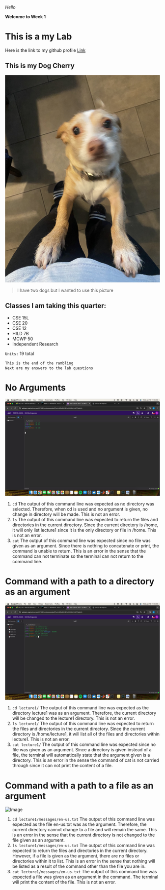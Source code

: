 _Hello_

__Welcome to Week 1__

This is a my Lab 
=========
Here is the link to my github profile [Link](https://github.com/nora-zajzon)

This is my Dog Cherry
---------
![Image](cherry.jpeg)
> I have two dogs but I wanted to use this picture

Classes I am taking this quarter:
---
* CSE 15L
* CSE 20
* CSE 12
* HILD 7B
* MCWP 50
* Independent Research
  
`Units:` 19 total

```
This is the end of the rambling
Next are my answers to the lab questions
```

No Arguments
=========
![Image](NoArgs.png)

1) `cd` The output of this command line was expected as no directory was selected. Therefore, when cd is used and no argument is given, no change in directory will be made. This is not an error.
2) `ls` The output of this command line was expected to return the files and directories in the current directory. Since the current directory is /home, it will only list lecture1 since it is the only directory or file in /home. This is not an error.
3) `cat` The output of this command line was expected since no file was given as an argument. Since there is nothing to concatenate or print, the command is unable to return. This is an error in the sense that the command can not terminate so the terminal can not return to the command line.

Command with a path to a directory as an argument
=========
![Image](Directory.png)

1) `cd lecture1/` The output of this command line was expected as the directory lecture1 was as an argument. Therefore, the current directory will be changed to the lecture1 directory. This is not an error.
2) `ls lecture1/` The output of this command line was expected to return the files and directories in the current directory. Since the current directory is /home/lecture1, it will list all of the files and directories within lecture1. This is not an error.
3) `cat lecture1/` The output of this command line was expected since no file was given as an argument. Since a directory is given instead of a file, the terminal will automatically state that the argument given is a directory. This is an error in the sense the command of cat is not carried through since it can not print the content of a file.

Command with a path to a file as an argument
=========
![Image](File.png)

1) `cd lecture1/messages/en-us.txt` The output of this command line was expected as the file en-us.txt was as the argument. Therefore, the current directory cannot change to a file and will remain the same. This is an error in the sense that the current directory is not changed to the file given as an argument.
2) `ls lecture1/messages/en-us.txt` The output of this command line was expected to return the files and directories in the current directory. However, if a file is given as the argument, there are no files or directories within it to list. This is an error in the sense that nothing will be listed as a result of the command other than the file you are in.
3) `cat lecture1/messages/en-us.txt` The output of this command line was expected a file was given as an argument in the command. The terminal will print the content of the file. This is not an error.
